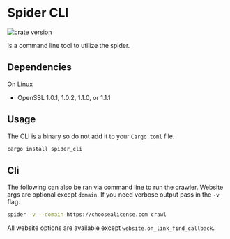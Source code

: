 # Spider CLI

![crate version](https://img.shields.io/crates/v/spider.svg)

Is a command line tool to utilize the spider.

## Dependencies

On Linux

- OpenSSL 1.0.1, 1.0.2, 1.1.0, or 1.1.1

## Usage

The CLI is a binary so do not add it to your `Cargo.toml` file.

```sh
cargo install spider_cli
```

## Cli

The following can also be ran via command line to run the crawler.
Website args are optional except `domain`. If you need verbose output pass in the `-v` flag.

```sh
spider -v --domain https://choosealicense.com crawl
```

All website options are available except `website.on_link_find_callback`.
